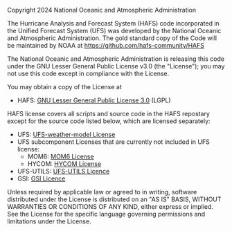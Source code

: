 Copyright 2024 National Oceanic and Atmospheric Administration
 
The Hurricane Analysis and Forecast System (HAFS) code incorporated in the Unified Forecast System (UFS) was developed by the National Oceanic and Atmospheric Administration. The gold standard copy of the Code will be maintained by NOAA at https://github.com/hafs-community/HAFS
 
The National Oceanic and Atmospheric Administration is releasing this code under the GNU Lesser 
General Public License v3.0 (the "License"); you may not use this code except in compliance 
with the License. 

You may obtain a copy of the License at
- HAFS: [GNU Lesser General Public License 3.0](https://www.gnu.org/licenses/lgpl-3.0.en.html) (LGPL)

HAFS license covers all scripts and source code in the HAFS repostary except for the source code listed below, which are licensed separately:
- UFS: [UFS-weather-model License](https://github.com/hafs-community/ufs-weather-model/blob/support/HAFS/LICENSE.md)
- UFS subcomponent Licenses that are currently not included in UFS license:
    * MOM6: [MOM6 License](https://github.com/mom-ocean/MOM6/blob/main/LICENSE.md)
    * HYCOM: [HYCOM License](https://github.com/HYCOM/HYCOM-examples/blob/master/LICENSE)
- UFS-UTILS: [UFS-UTILS Licence](https://github.com/hafs-community/UFS_UTILS/blob/support/HAFS/LICENSE.md)
- GSI: [GSI Licence](https://github.com/NOAA-EMC/GSI-fix/blob/develop/LICENSE.md)

Unless required by applicable law or agreed to in writing, software distributed under the License 
is distributed on an "AS IS" BASIS, WITHOUT WARRANTIES OR CONDITIONS OF ANY KIND, either 
express or implied. See the License for the specific language governing permissions and 
limitations under the License.
